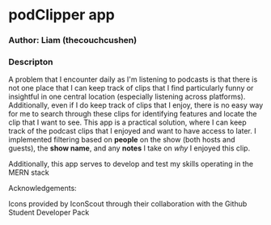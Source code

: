 # podClipper app

### Author: Liam (thecouchcushen)

### Descripton

A problem that I encounter daily as I'm listening to podcasts is that there is not one place that I can keep track of clips that I find particularly funny or insightful in one central location (especially listening across platforms). Additionally, even if I do keep track of clips that I enjoy, there is no easy way for me to search through these clips for identifying features and locate the clip that I want to see. This app is a practical solution, where I can keep track of the podcast clips that I enjoyed and want to have access to later. I implemented filtering based on **people** on the show (both hosts and guests), the **show name**, and any **notes** I take on *why* I enjoyed this clip.

Additionally, this app serves to develop and test my skills operating in the MERN stack

Acknowledgements:

Icons provided by IconScout through their collaboration with the Github Student Developer Pack